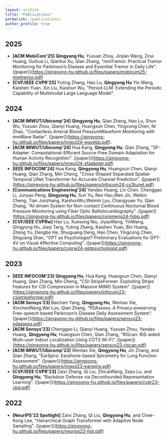 ```yaml
---
layout: archive
title: "Publications"
permalink: /publications/
author_profile: true
---
```

<h2> 2025 </h2>

- **[ACM MobiCom'25]** **Qingyong Hu**,  Yuxuan Zhou, Jinjian Wang, Zirui Huang, Guihua Li, Qianhui Xu, Qian Zhang, "mmTremor: Practical Tremor Monitoring for Parkinson’s Disease and Essential Tremor in Daily Life".([paper])(https://qingyong-hu.github.io/files/papers/mobicom25-mmtremor.pdf)
- **[CVF/IEEE CVPR'25]** Yuting Zhang, Hao Lu, **Qingyong Hu**  Yin Wang, Kaishen Yuan, Xin Liu, Kaishun Wu, "Period-LLM: Extending the Periodic Capability of Multimodal Large Language Model".

<h2> 2024 </h2>

- **[ACM IMWUT/Ubicomp'24]** **Qingyong Hu**,  Qian Zhang, Hao Lu, Shun Wu, Yuxuan Zhou, Qianyi Huang, Huangxun Chen, Yingcong Chen, Ni Zhao, "Contactless Arterial Blood PressureWaveform Monitoring with mmWave Radar". ([paper])(https://qingyong-hu.github.io/files/papers/imwut24-wavebp.pdf).
- **[ACM IMWUT/Ubicomp'24]** Hua Kang, **Qingyong Hu**,  Qian Zhang, "SF-Adapter: Computational-Efficient Source-Free Domain Adaptation for Human Activity Recognition". ([paper])(https://qingyong-hu.github.io/files/papers/imwut24-sfadapter.pdf)
- **[IEEE INFOCOM'24]** Hua Kang, **Qingyong Hu**,  Huangxun Chen, Qianyi Huang, Qian Zhang, Min Cheng, "Cross-Shaped Separated Spatial-Temporal UNet Transformer for Accurate Channel Prediction". ([paper])(https://qingyong-hu.github.io/files/papers/infocom24-cs3tunet.pdf)
- **[Communications Engineering'24]** Yandao Huang, Lin Chen, Chenggao Li, Junyao Peng, **Qingyong Hu**,  Sun Yu, Ren Hao,Wen Jin, Weibin Cheng, Tian Junzhang, KaishunWu,Weimin Lyu, Changyuan Yu, Qian Zhang, "AI-driven System for Non-contact Continuous Nocturnal Blood Pressure Monitoring using Fiber Optic Ballistocardiography". ([paper])(https://qingyong-hu.github.io/files/papers/commeng24-fobp.pdf)
- **[CVF/IEEE CVPRw]** Hao Lu, Xuesong Niu, JiyaoWang, YinWang, Qingyong Hu, Jiaqi Tang, Yuting Zhang, Kaishen Yuan, Bin Huang, Zitong Yu, Dengbo He, Shuiguang Deng, Hao Chen, Yingcong Chen, Shiguang Shan, "GPT as Psychologist? Preliminary Evaluations for GPT-4V on Visual Affective Computing". ([paper])(https://qingyong-hu.github.io/files/papers/cvprw24-gptpsychologist.pdf)

<h2>2023</h2>

- **[IEEE INFOCOM'23]** **Qingyong Hu**,  Hua Kang, Huangxun Chen, Qianyi Huang, Qian Zhang, Min Cheng, "CSI-StripeFormer: Exploiting Stripe Features for CSI Compression in Massive MIMO System". ([paper])(https://qingyong-hu.github.io/files/papers/infocom23-csistripeformer.pdf)
- **[ACM Sensys'23]** Baichen Yang, **Qingyong Hu**,  Wentao Xie, XinchenWang,Wei Luo, Qian Zhang, "PDAssess: A Privacy-preserving Free-speech based Parkinson’s Disease Daily Assessment System". ([paper])(https://qingyong-hu.github.io/files/papers/sensys23-pdassess.pdf)
- **[ACM Sensys'23]** Chenggao Li, Qianyi Huang, Yuxuan Zhou, Yandao Huang, **Qingyong Hu**,  Huangxun Chen, Qian Zhang, "RIScan: RIS-aided Multi-user Indoor Localization Using COTS Wi-Fi". ([paper])(https://qingyong-hu.github.io/files/papers/sensys23-riscan.pdf)
- **[ACM IMWUT/Ubicomp'23]** Wentao Xie, **Qingyong Hu**,  Jin Zhang, and Qian Zhang, "EarSpiro: Earphone-based Spirometry for Lung Function Assessment". ([paper])(https://qingyong-hu.github.io/files/papers/imwut23-earspiro.pdf)
- **[CVF/IEEE CVPR'23]** Zaixi Zhang, Qi Liu, ZhicaiWang, Zepu Lu, and **Qingyong Hu**,
  "Backdoor Defense via Deconfounded Representation Learning". ([paper])(https://qingyong-hu.github.io/files/papers/cvpr23-cbd.pdf)       

<h2>2022</h2>

- **[NeurIPS'22 Spotlight]** Zaixi Zhang, Qi Liu, **Qingyong Hu**,  and Chee-Kong Lee, "Hierarchical Graph Transformer with Adaptive Node Sampling". ([paper])(https://qingyong-hu.github.io/files/papers/neurips22-hgt.pdf)
